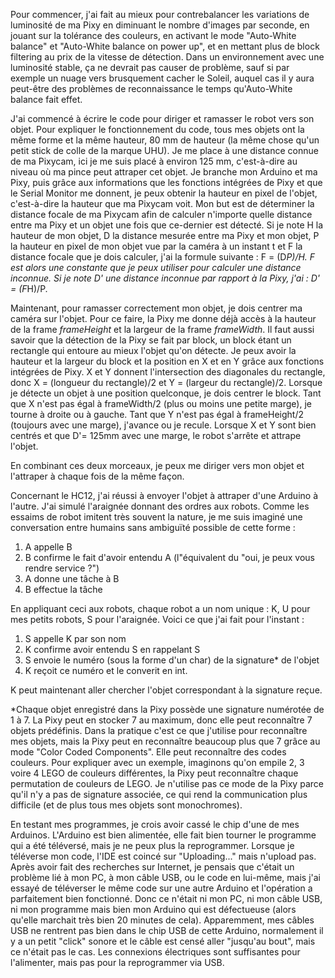Pour commencer, j'ai fait au mieux pour contrebalancer les variations de luminosité de ma Pixy en diminuant le nombre d'images par seconde, en jouant sur la tolérance des couleurs, en activant le mode "Auto-White balance" et "Auto-White balance on power up", et en mettant plus de block filtering au prix de la vitesse de détection. Dans un environnement avec une luminosité stable, ça ne devrait pas causer de problème, sauf si par exemple un nuage vers brusquement cacher le Soleil, auquel cas il y aura peut-être des problèmes de reconnaissance le temps qu'Auto-White balance fait effet.

J'ai commencé à écrire le code pour diriger et ramasser le robot vers son objet.
Pour expliquer le fonctionnement du code, tous mes objets ont la même forme et la même hauteur, 80 mm de hauteur (la même chose qu'un petit stick de colle de la marque UHU). 
Je me place à une distance connue de ma Pixycam, ici je me suis placé à environ 125 mm, c'est-à-dire au niveau où ma pince peut attraper cet objet. Je branche mon Arduino et ma Pixy, puis grâce aux informations que les fonctions intégrées de Pixy et que le Serial Monitor me donnent, je peux obtenir la hauteur en pixel de l'objet, c'est-à-dire la hauteur que ma Pixycam voit.
Mon but est de déterminer la distance focale de ma Pixycam afin de calculer n'importe quelle distance entre ma Pixy et un objet une fois que ce-dernier est détecté.
Si je note H la hauteur de mon objet, D la distance mesurée entre ma Pixy et mon objet, P la hauteur en pixel de mon objet vue par la caméra à un instant t et F la distance focale que je dois calculer, j'ai la formule suivante : F = (D*P)/H.
F est alors une constante que je peux utiliser pour calculer une distance inconnue.
Si je note D' une distance inconnue par rapport à la Pixy, j'ai : D' = (F*H)/P.

Maintenant, pour ramasser correctement mon objet, je dois centrer ma caméra sur l'objet. Pour ce faire, la Pixy me donne déjà accès à la hauteur de la frame <i>frameHeight</i> et la largeur de la frame <i>frameWidth</i>. Il faut aussi savoir que la détection de la Pixy se fait par block, un block étant un rectangle qui entoure au mieux l'objet qu'on détecte. Je peux avoir la hauteur et la largeur du block et la position en X et en Y grâce aux fonctions intégrées de Pixy. X et Y donnent l'intersection des diagonales du rectangle, donc X = (longueur du rectangle)/2 et Y = (largeur du rectangle)/2.
Lorsque je détecte un objet à une position quelconque, je dois centrer le block. Tant que X n'est pas égal à frameWidth/2 (plus ou moins une petite marge), je tourne à droite ou à gauche. Tant que Y n'est pas égal à frameHeight/2 (toujours avec une marge), j'avance ou je recule.
Lorsque X et Y sont bien centrés et que D'= 125mm avec une marge, le robot s'arrête et attrape l'objet.

En combinant ces deux morceaux, je peux me diriger vers mon objet et l'attraper à chaque fois de la même façon.

Concernant le HC12, j'ai réussi à envoyer l'objet à attraper d'une Arduino à l'autre. J'ai simulé l'araignée donnant des ordres aux robots. Comme les essaims de robot imitent très souvent la nature, je me suis imaginé une conversation entre humains sans ambiguïté possible de cette forme : 
1) A appelle B 
2) B confirme le fait d'avoir entendu A (l"équivalent du "oui, je peux vous rendre service ?")
3) A donne une tâche à B
4) B effectue la tâche

En appliquant ceci aux robots, chaque robot a un nom unique : K, U pour mes petits robots, S pour l'araignée. Voici ce que j'ai fait pour l'instant :
1) S appelle K par son nom
2) K confirme avoir entendu S en rappelant S
3) S envoie le numéro (sous la forme d'un char) de la signature* de l'objet
4) K reçoit ce numéro et le converit en int.

K peut maintenant aller chercher l'objet correspondant à la signature reçue.

*Chaque objet enregistré dans la Pixy possède une signature numérotée de 1 à 7. La Pixy peut en stocker 7 au maximum, donc elle peut reconnaître 7 objets prédéfinis. Dans la pratique c'est ce que j'utilise pour reconnaître mes objets, mais la Pixy peut en reconnaître beaucoup plus que 7 grâce au mode "Color Coded Components". Elle peut reconnaître des codes couleurs. Pour expliquer avec un exemple, imaginons qu'on empile 2, 3 voire 4 LEGO de couleurs différentes, la Pixy peut reconnaître chaque permutation de couleurs de LEGO. Je n'utilise pas ce mode de la Pixy parce qu'il n'y a pas de signature associée, ce qui rend la communication plus difficile (et de plus tous mes objets sont monochromes).

En testant mes programmes, je crois avoir cassé le chip d'une de mes Arduinos. L'Arduino est bien alimentée, elle fait bien tourner le programme qui a été téléversé, mais je ne peux plus la reprogrammer. Lorsque je téléverse mon code, l'IDE est coincé sur "Uploading..." mais n'upload pas. Après avoir fait des recherches sur Internet, je pensais que c'était un problème lié à mon PC, à mon câble USB, ou le code en lui-même, mais j'ai essayé de téléverser le même code sur une autre Arduino et l'opération a parfaitement bien fonctionné. Donc ce n'était ni mon PC, ni mon câble USB, ni mon programme mais bien mon Arduino qui est défectueuse (alors qu'elle marchait très bien 20 minutes de cela). Apparemment, mes câbles USB ne rentrent pas bien dans le chip USB de cette Arduino, normalement il y a un petit "click" sonore et le câble est censé aller "jusqu'au bout", mais ce n'était pas le cas. Les connexions électriques sont suffisantes pour l'alimenter, mais pas pour la reprogrammer via USB.